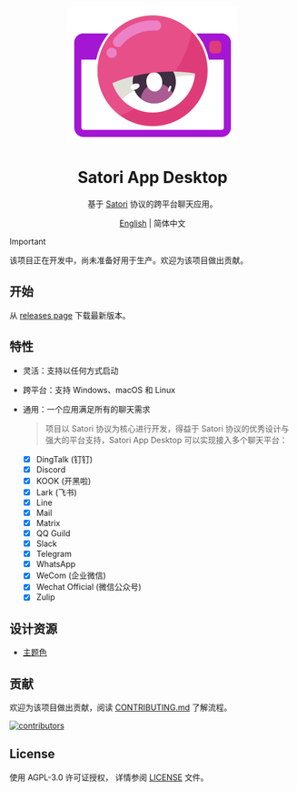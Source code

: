 <div align="center">

[![Satori App for Desktop](.github/sad-logo.png)](https://github.com/Lipraty/satori-desktop)

# Satori App Desktop

基于 [Satori](https://github.com/satorijs/satori) 协议的跨平台聊天应用。

[English](./README.md) | 简体中文

</div>

> [!IMPORTANT]
> 该项目正在开发中，尚未准备好用于生产。欢迎为该项目做出贡献。

## 开始

从 [releases page]() 下载最新版本。

## 特性

- 灵活：支持以任何方式启动
- 跨平台：支持 Windows、macOS 和 Linux
- 通用：一个应用满足所有的聊天需求
  > 项目以 Satori 协议为核心进行开发，得益于 Satori 协议的优秀设计与强大的平台支持，Satori App Desktop 可以实现接入多个聊天平台：

  - [x] DingTalk (钉钉)
  - [x] Discord
  - [x] KOOK (开黑啦)
  - [x] Lark (飞书)
  - [x] Line
  - [x] Mail
  - [x] Matrix
  - [x] QQ Guild
  - [x] Slack
  - [x] Telegram
  - [x] WhatsApp
  - [x] WeCom (企业微信)
  - [x] Wechat Official (微信公众号)
  - [x] Zulip

## 设计资源

- [主题色](./packages/webui/src/components/themes/readme.md)

## 贡献

欢迎为该项目做出贡献，阅读 [CONTRIBUTING.md](CONTRIBUTING.md) 了解流程。

[![contributors](https://contrib.rocks/image?repo=Lipraty/satori-desktop)](https://github.com/Lipraty/satori-desktop/graphs/contributors)

## License

使用 AGPL-3.0 许可证授权， 详情参阅 [LICENSE](LICENSE) 文件。
